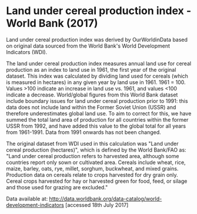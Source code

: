 # Land under cereal production index - World Bank (2017)

Land under cereal production index was derived by OurWorldinData based on original data sourced from the World Bank's World Development Indicators (WDI).

The land under cereal production index measures annual land use for cereal production as an index to land use in 1961, the first year of the original dataset. This index was calculated by dividing land used for cereals (which is measured in hectares) in any given year by land use in 1961. 1961 = 100. Values >100 indicate an increase in land use vs. 1961, and values <100 indicate a decrease.
World/global figures from this World Bank dataset include boundary issues for land under cereal production prior to 1991: this data does not include land within the Former Soviet Union (USSR) and therefore underestimates global land use. To aim to correct for this, we have summed the total land area of production for all countries within the former USSR from 1992, and have added this value to the global total for all years from 1961-1991. Data from 1991 onwards has not been changed.

The original dataset from WDI used in this calculation was "Land under cereal production (hectares)", which is defined by the World Bank/FAO as: "Land under cereal production refers to harvested area, although some countries report only sown or cultivated area. Cereals include wheat, rice, maize, barley, oats, rye, millet, sorghum, buckwheat, and mixed grains. Production data on cereals relate to crops harvested for dry grain only. Cereal crops harvested for hay or harvested green for food, feed, or silage and those used for grazing are excluded."

Data available at: http://data.worldbank.org/data-catalog/world-development-indicators [accessed 18th July 2017]